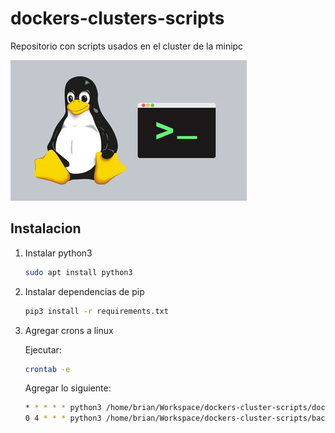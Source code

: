 # dockers-clusters-scripts

Repositorio con scripts usados en el cluster de la minipc

![alt](img/ee317c5b-3ec4-473f-a7bd-4fa987c846d3-37eb6732dfac.small.jpeg)

## Instalacion

1) Instalar python3

    ```bash
    sudo apt install python3
    ```

2) Instalar dependencias de pip

    ```bash
    pip3 install -r requirements.txt
    ```

3) Agregar crons a linux

    Ejecutar:

    ```bash
    crontab -e
    ```

    Agregar lo siguiente:

    ```bash
    * * * * * python3 /home/brian/Workspace/dockers-cluster-scripts/docker-sync/script.py > /tmp/docker-sync.log
    0 4 * * * python3 /home/brian/Workspace/dockers-cluster-scripts/backup/script.py > /tmp/backup.log
    ```
